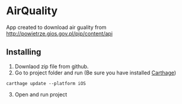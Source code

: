 # AirQuality

App created to download air guality from http://powietrze.gios.gov.pl/pjp/content/api

## Installing
1. Downlaod zip file from github.
2. Go to project folder and run (Be sure you have installed [Carthage](https://github.com/Carthage/Carthage))
```
carthage update --platform iOS
```
3. Open and run project
